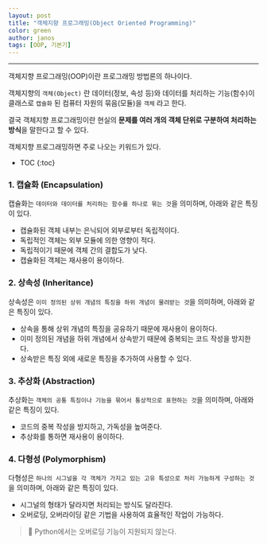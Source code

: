 ```yaml
---
layout: post
title: "객체지향 프로그래밍(Object Oriented Programming)"
color: green
author: janos
tags: [OOP, 기본기]
---
```


---
객체지향 프로그래밍(OOP)이란 프로그래밍 방법론의 하나이다.

객체지향의 `객체(Object)` 란 데이터(정보, 속성 등)와 데이터를 처리하는 기능(함수)이 클래스로 `캡슐화` 된 컴퓨터 자원의 묶음(모듈)을 `객체` 라고 한다.

결국 객체지향 프로그래밍이란 현실의 **문제를 여러 개의 객체 단위로 구분하여 처리하는 방식**을 말한다고 할 수 있다.

객체지향 프로그래밍하면 주로 나오는 키워드가 있다.

* TOC
{:toc}

### 1. 캡슐화 (Encapsulation)

캡슐화는 `데이터와 데이터를 처리하는 함수를 하나로 묶는 것`을 의미하며, 아래와 같은 특징이 있다.

- 캡슐화된 객체 내부는 은닉되어 외부로부터 독립적이다.
- 독립적인 객체는 외부 모듈에 의한 영향이 적다.
- 독립적이기 때문에 객체 간의 결합도가 낮다.
- 캡슐화된 객체는 재사용이 용이하다.

### 2. 상속성 (Inheritance)

상속성은 `이미 정의된 상위 개념의 특징을 하위 개념이 물려받는 것`을 의미하며, 아래와 같은 특징이 있다.

- 상속을 통해 상위 개념의 특징을 공유하기 때문에 재사용이 용이하다.
- 이미 정의된 개념을 하위 개념에서 상속받기 때문에 중복되는 코드 작성을 방지한다.
- 상속받은 특징 외에 새로운 특징을 추가하여 사용할 수 있다.

### 3. 추상화 (Abstraction)

추상화는 `객체의 공통 특징이나 기능을 묶어서 통상적으로 표현하는 것`을 의미하며, 아래와 같은 특징이 있다.

- 코드의 중복 작성을 방지하고, 가독성을 높여준다.
- 추상화를 통하면 재사용이 용이하다.

### 4. 다형성 (Polymorphism)

다형성은 `하나의 시그널을 각 객체가 가지고 있는 고유 특성으로 처리 가능하게 구성하는 것`을 의미하며, 아래와 같은 특징이 있다.

- 시그널의 형태가 달라지면 처리되는 방식도 달라진다.
- 오버로딩, 오버라이딩 같은 기법을 사용하여 효율적인 작업이 가능하다.
> 📌 Python에서는 오버로딩 기능이 지원되지 않는다.